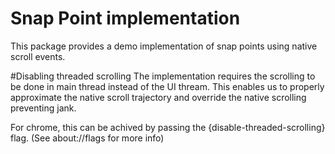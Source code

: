 # Snap Point implementation
This package provides a demo implementation of snap points using native scroll events.


#Disabling threaded scrolling
The implementation requires the  scrolling to be done in main thread instead of the UI thream. This enables us to properly approximate the native scroll trajectory and override the native scrolling preventing jank.

For chrome, this can be achived by passing the {disable-threaded-scrolling} flag. (See about://flags for more info) 
